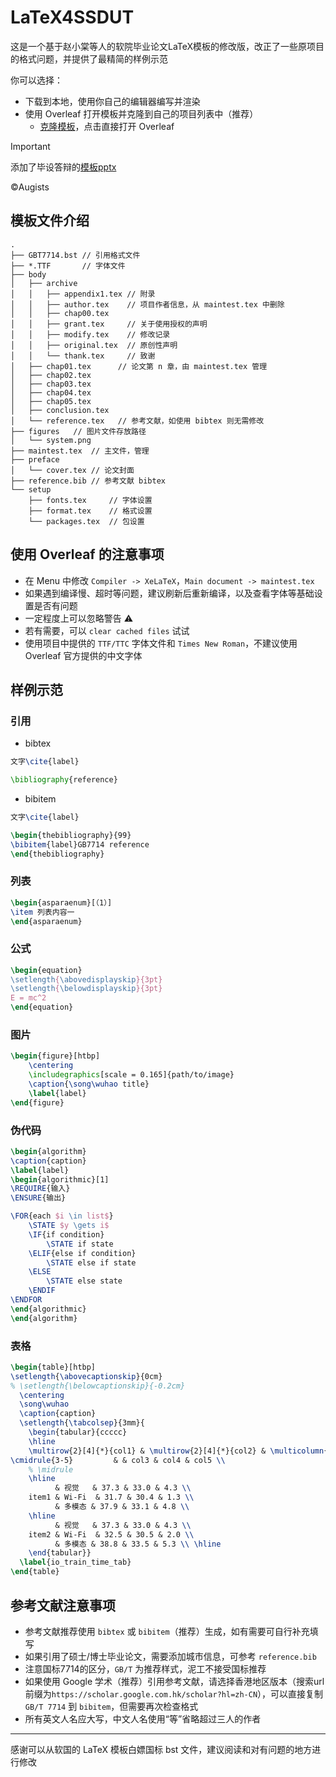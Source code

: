# LaTeX4SSDUT

这是一个基于赵小棠等人的软院毕业论文LaTeX模板的修改版，改正了一些原项目的格式问题，并提供了最精简的样例示范

你可以选择：

* 下载到本地，使用你自己的编辑器编写并渲染
* 使用 Overleaf 打开模板并克隆到自己的项目列表中（推荐）
  * [克隆模板](https://www.overleaf.com/read/nbfqqztpdwbd)，点击直接打开 Overleaf
 
> [!IMPORTANT]
> 添加了毕设答辩的[模板pptx](https://github.com/Augists/LaTeXThesis4SSDUT/blob/main/%E5%A4%A7%E5%B7%A5%E6%A8%A1%E6%9D%BF%20by%20Augists.pptx)
>
> ©️Augists

## 模板文件介绍

```
.
├── GBT7714.bst // 引用格式文件
├── *.TTF       // 字体文件
├── body
│   ├── archive
│   │   ├── appendix1.tex // 附录
│   │   ├── author.tex    // 项目作者信息，从 maintest.tex 中删除
│   │   ├── chap00.tex
│   │   ├── grant.tex     // 关于使用授权的声明
│   │   ├── modify.tex    // 修改记录
│   │   ├── original.tex  // 原创性声明
│   │   └── thank.tex     // 致谢
│   ├── chap01.tex      // 论文第 n 章，由 maintest.tex 管理
│   ├── chap02.tex
│   ├── chap03.tex
│   ├── chap04.tex
│   ├── chap05.tex
│   ├── conclusion.tex
│   └── reference.tex   // 参考文献，如使用 bibtex 则无需修改
├── figures   // 图片文件存放路径
│   └── system.png
├── maintest.tex  // 主文件，管理
├── preface
│   └── cover.tex // 论文封面
├── reference.bib // 参考文献 bibtex
└── setup
    ├── fonts.tex     // 字体设置
    ├── format.tex    // 格式设置
    └── packages.tex  // 包设置

```

## 使用 Overleaf 的注意事项

* 在 Menu 中修改 `Compiler -> XeLaTeX`，`Main document -> maintest.tex`
* 如果遇到编译慢、超时等问题，建议刷新后重新编译，以及查看字体等基础设置是否有问题
* 一定程度上可以忽略警告 ⚠️
* 若有需要，可以 `clear cached files` 试试
* 使用项目中提供的 `TTF/TTC` 字体文件和 `Times New Roman`，不建议使用 Overleaf 官方提供的中文字体

## 样例示范

### 引用

* bibtex

```LaTeX
文字\cite{label}

\bibliography{reference}
```

* bibitem

```LaTeX
文字\cite{label}

\begin{thebibliography}{99}
\bibitem{label}GB7714 reference
\end{thebibliography}
```

### 列表

```LaTeX
\begin{asparaenum}[（1）]
\item 列表内容一
\end{asparaenum}
```

### 公式

```LaTeX
\begin{equation}
\setlength{\abovedisplayskip}{3pt}
\setlength{\belowdisplayskip}{3pt}
E = mc^2
\end{equation}
```

### 图片

```LaTeX
\begin{figure}[htbp]
	\centering
	\includegraphics[scale = 0.165]{path/to/image}
	\caption{\song\wuhao title}
	\label{label}
\end{figure}
```

### 伪代码

```LaTeX
\begin{algorithm}
\caption{caption}
\label{label}
\begin{algorithmic}[1]
\REQUIRE{输入}
\ENSURE{输出}

\FOR{each $i \in list$}
    \STATE $y \gets i$
    \IF{if condition}
        \STATE if state
    \ELIF{else if condition}
        \STATE else if state
    \ELSE
        \STATE else state
    \ENDIF
\ENDFOR
\end{algorithmic}
\end{algorithm}
```

### 表格

```LaTeX
\begin{table}[htbp]
\setlength{\abovecaptionskip}{0cm}
% \setlength{\belowcaptionskip}{-0.2cm}
  \centering
  \song\wuhao
  \caption{caption}
  \setlength{\tabcolsep}{3mm}{
    \begin{tabular}{ccccc}
    \hline
    \multirow{2}[4]{*}{col1} & \multirow{2}[4]{*}{col2} & \multicolumn{3}{c}{multicol} \\
\cmidrule{3-5}         & & col3 & col4 & col5 \\
    % \midrule
    \hline
          & 视觉   & 37.3 & 33.0 & 4.3 \\
    item1 & Wi-Fi  & 31.7 & 30.4 & 1.3 \\
          & 多模态 & 37.9 & 33.1 & 4.8 \\
    \hline
          & 视觉   & 37.3 & 33.0 & 4.3 \\
    item2 & Wi-Fi  & 32.5 & 30.5 & 2.0 \\
          & 多模态 & 38.8 & 33.5 & 5.3 \\ \hline
    \end{tabular}}
  \label{io_train_time_tab}
\end{table}
```

## 参考文献注意事项

* 参考文献推荐使用 `bibtex` 或 `bibitem`（推荐）生成，如有需要可自行补充填写
* 如果引用了硕士/博士毕业论文，需要添加城市信息，可参考 `reference.bib`
* 注意国标7714的区分，`GB/T` 为推荐样式，泥工不接受国标推荐
* 如果使用 Google 学术（推荐）引用参考文献，请选择香港地区版本（搜索url前缀为`https://scholar.google.com.hk/scholar?hl=zh-CN`），可以直接复制 `GB/T 7714` 到 `bibitem`，但需要再次检查格式
* 所有英文人名应大写，中文人名使用“等”省略超过三人的作者

---

感谢可以从软国的 LaTeX 模板白嫖国标 bst 文件，建议阅读和对有问题的地方进行修改
